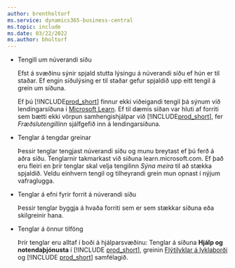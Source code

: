 ```yaml
---
author: brentholtorf
ms.service: dynamics365-business-central
ms.topic: include
ms.date: 03/22/2022
ms.author: bholtorf
---
```

- Tengill um núverandi síðu

  Efst á svæðinu sýnir spjald stutta lýsingu á núverandi síðu ef hún er til staðar. Ef engin síðulýsing er til staðar gefur spjaldið upp eitt tengil á grein um síðuna.  

  Ef þú [!INCLUDE[prod_short](prod_short.md)] finnur ekki viðeigandi tengil þá sýnum við lendingarsíðuna í [Microsoft Learn](/dynamics365/business-central). Ef til dæmis síðan var hluti af forriti sem bætti ekki vörpun samhengishjálpar við [!INCLUDE[prod_short](prod_short.md)], fer *Fræðslutengillinn* sjálfgefið inn á lendingarsíðuna.  

- Tenglar á tengdar greinar

  Þessir tenglar tengjast núverandi síðu og munu breytast ef þú ferð á aðra síðu. Tenglarnir takmarkast við síðuna learn.microsoft.com. Ef það eru fleiri en þrír tenglar skal velja tengilinn *Sýna meira* til að stækka spjaldið. Veldu einhvern tengil og tilheyrandi grein mun opnast í nýjum vafraglugga.  
- Tenglar á efni fyrir forrit á núverandi síðu  

  Þessir tenglar byggja á hvaða forriti sem er sem stækkar síðuna eða skilgreinir hana.  
- Tenglar á önnur tilföng

  Þrír tenglar eru alltaf í boði á hjálparsvæðinu: Tenglar á síðuna **Hjálp og notendaþjónusta** í [!INCLUDE [prod_short](prod_short.md)], greinin [Flýtilyklar á lyklaborði](../keyboard-shortcuts.md) og [!INCLUDE [prod_short](prod_short.md)] samfélagið.  
